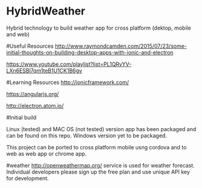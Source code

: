 # HybridWeather
Hybrid technology to build weather app for cross platform (dektop, mobile and web)

#Useful Resources
http://www.raymondcamden.com/2015/07/23/some-initial-thoughts-on-building-desktop-apps-with-ionic-and-electron

https://www.youtube.com/playlist?list=PL1QRvYV-LXn6ESBl7qm1teB1U1CK1B6gv

#Learning Resources
http://ionicframework.com/

https://angularjs.org/

http://electron.atom.io/

#Initial build

Linux (tested) and MAC OS (not tested) version app has been packaged and can be found on this repo. Windows version yet to be packaged.

This project can be ported to cross platform mobile usng cordova and to web as web app or chrome app.

#weather
http://openweathermap.org/ service is used for weather forecast. Individual developers please sign up the free plan and use unique API key for development.


